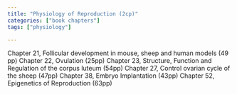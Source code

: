 ```yaml
---
title: "Physiology of Reproduction (2cp)"
categories: ["book chapters"]
tags: ["physiology"]

---
```

Chapter 21, Follicular development in mouse, sheep and human models (49 pp)
Chapter 22, Ovulation (25pp)
Chapter 23, Structure, Function and Regulation of the corpus luteum (54pp)
Chapter 27, Control ovarian cycle of the sheep (47pp)
Chapter 38, Embryo Implantation (43pp)
Chapter 52, Epigenetics of Reproduction (63pp)
